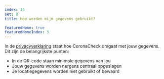 ```yaml
---
index: 16
set: 8
title: Hoe worden mijn gegevens gebruikt? 

featuredHome: true
featuredHomeIndex: 3
---
```

In de [privacyverklaring](/nl/privacy) staat hoe CoronaCheck omgaat met jouw gegevens. Dit zijn de belangrijkste punten:

- In de QR-code staan minimale gegevens van jou
- Jouw gegevens worden nergens centraal opgeslagen
- Je locatiegegevens worden niet gebruikt of bewaard
